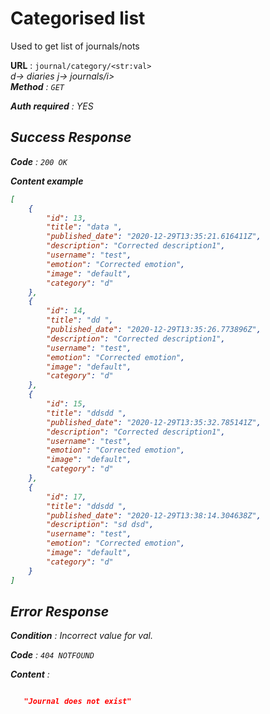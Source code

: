 # Categorised list

Used to get list of journals/nots 

**URL** : `journal/category/<str:val>`<br>
<i>d-> diaries j-> journals/i><br>
**Method** : `GET`

**Auth required** : YES



## Success Response

**Code** : `200 OK`

**Content example**

```json
[
    {
        "id": 13,
        "title": "data ",
        "published_date": "2020-12-29T13:35:21.616411Z",
        "description": "Corrected description1",
        "username": "test",
        "emotion": "Corrected emotion",
        "image": "default",
        "category": "d"
    },
    {
        "id": 14,
        "title": "dd ",
        "published_date": "2020-12-29T13:35:26.773896Z",
        "description": "Corrected description1",
        "username": "test",
        "emotion": "Corrected emotion",
        "image": "default",
        "category": "d"
    },
    {
        "id": 15,
        "title": "ddsdd ",
        "published_date": "2020-12-29T13:35:32.785141Z",
        "description": "Corrected description1",
        "username": "test",
        "emotion": "Corrected emotion",
        "image": "default",
        "category": "d"
    },
    {
        "id": 17,
        "title": "ddsdd ",
        "published_date": "2020-12-29T13:38:14.304638Z",
        "description": "sd dsd",
        "username": "test",
        "emotion": "Corrected emotion",
        "image": "default",
        "category": "d"
    }
]
```

## Error Response

**Condition** : Incorrect value for val.

**Code** : `404 NOTFOUND`

**Content** :

```json

   "Journal does not exist"

```



